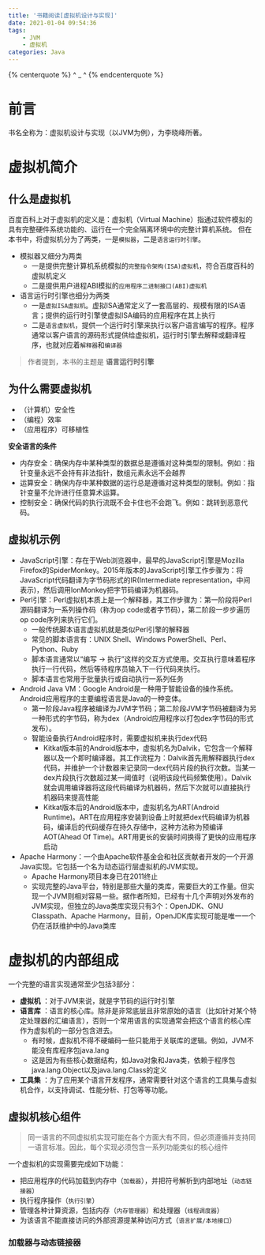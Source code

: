 ```yaml
---
title: '书籍阅读[虚拟机设计与实现]'
date: 2021-01-04 09:54:36
tags:
    - JVM
    - 虚拟机
categories: Java
---
```


{% centerquote %} ^ _ ^ {% endcenterquote %}
<!-- more -->

# 前言
书名全称为：虚拟机设计与实现（以JVM为例），为李晓峰所著。


# 虚拟机简介

## 什么是虚拟机
百度百科上对于虚拟机的定义是：虚拟机（Virtual Machine）指通过软件模拟的具有完整硬件系统功能的、运行在一个完全隔离环境中的完整计算机系统。
但在本书中，将虚拟机分为了两类，一是`模拟器`，二是`语言运行时引擎`。
- 模拟器又细分为两类
  - 一是提供完整计算机系统模拟的`完整指令架构(ISA)虚拟机`，符合百度百科的虚拟机定义
  - 二是提供用户进程ABI模拟的`应用程序二进制接口(ABI)虚拟机`
- 语言运行时引擎也细分为两类
  - 一是`虚拟ISA虚拟机`。虚拟ISA通常定义了一套高层的、规模有限的ISA语言；提供的运行时引擎使虚拟ISA编码的应用程序在其上执行
  - 二是`语言虚拟机`，提供一个运行时引擎来执行以客户语言编写的程序。程序通常以客户语言的源码形式提供给虚拟机，运行时引擎去解释或翻译程序，也就对应着`解释器`和`编译器`

> 作者提到，本书的主题是 __语言运行时引擎__

## 为什么需要虚拟机
- （计算机）安全性
- （编程）效率
- （应用程序）可移植性

**安全语言的条件**
- 内存安全：确保内存中某种类型的数据总是遵循对这种类型的限制。例如：指针变量永远不会持有非法指针，数组元素永远不会越界
- 运算安全：确保内存中某种数据的运行总是遵循对这种类型的限制。例如：指针变量不允许进行任意算术运算。
- 控制安全：确保代码的执行流既不会卡住也不会跑飞。例如：跳转到恶意代码。

## 虚拟机示例
- JavaScript引擎：存在于Web浏览器中，最早的JavaScript引擎是Mozilla Firefox的SpiderMonkey。2015年版本的JavaScript引擎工作步骤为：将JavaScript代码翻译为字节码形式的IR(Intermediate representation，中间表示)，然后调用IonMonkey把字节码编译为机器码。
- Perl引擎：Perl虚拟机本质上是一个解释器，其工作步骤为：第一阶段将Perl源码翻译为一系列操作码（称为op code或者字节码），第二阶段一步步遍历op code序列来执行它们。
  - 一般传统脚本语言虚拟机就是类似Perl引擎的解释器
  - 常见的脚本语言有：UNIX Shell、Windows PowerShell、Perl、Python、Ruby
  - 脚本语言通常以“编写 -> 执行”这样的交互方式使用。交互执行意味着程序执行一行代码，然后等待程序员输入下一行代码来执行。
  - 脚本语言也常用于批量执行或自动执行一系列任务
- Android Java VM：Google Android是一种用于智能设备的操作系统。Android应用程序的主要编程语言是Java的一种变体。
  - 第一阶段Java程序被编译为JVM字节码；第二阶段JVM字节码被翻译为另一种形式的字节码，称为dex（Android应用程序以打包dex字节码的形式发布）。
  - 智能设备执行Android程序时，需要虚拟机来执行dex代码
    - Kitkat版本前的Android版本中，虚拟机名为Dalvik，它包含一个解释器以及一个即时编译器。其工作流程为：Dalvik首先用解释器执行dex代码，并维护一个计数器来记录同一dex代码片段的执行次数。当某一dex片段执行次数超过某一阈值时（说明该段代码频繁使用）。Dalvik就会调用编译器将这段代码编译为机器码，然后下次就可以直接执行机器码来提高性能
    - Kitkat版本后的Android版本中，虚拟机名为ART(Android Runtime)。ART在应用程序安装到设备上时就把dex代码编译为机器码，编译后的代码缓存在持久存储中，这种方法称为预编译AOT(Ahead Of Time)。ART用更长的安装时间换得了更快的应用程序启动
- Apache Harmony：一个由Apache软件基金会和社区贡献者开发的一个开源Java实现。它包括一个名为动态运行层虚拟机的JVM实现。
  - Apache Harmony项目本身已在2011终止
  - 实现完整的Java平台，特别是那些大量的类库，需要巨大的工作量。但实现一个JVM则相对容易一些。据作者所知，已经有十几个声明对外发布的JVM实现，但独立的Java类库实现只有3个：OpenJDK、GNU Classpath、Apache Harmony。目前，OpenJDK库实现可能是唯一一个仍在活跃维护中的Java类库


# 虚拟机的内部组成
一个完整的语言实现通常至少包括3部分：
- **虚拟机** ：对于JVM来说，就是字节码的运行时引擎
- **语言库** ：语言的核心库。除非是非常底层且非常原始的语言（比如针对某个特定处理器的汇编语言），否则一个常用语言的实现通常会把这个语言的核心库作为虚拟机的一部分包含进去。
  - 有时候，虚拟机不得不硬编码一些只能用于关联库的逻辑。例如，JVM不能没有库程序包java.lang
  - 这是因为有些核心数据结构，如Java对象和Java类，依赖于程序包java.lang.Object以及java.lang.Class的定义
- **工具集** ：为了应用某个语言开发程序，通常需要针对这个语言的工具集与虚拟机合作，以支持调试、性能分析、打包等等功能。

## 虚拟机核心组件
> 同一语言的不同虚拟机实现可能在各个方面大有不同，但必须遵循并支持同一语言标准。因此，每个实现必须包含一系列功能类似的核心组件

一个虚拟机的实现需要完成如下功能：
- 把应用程序的代码加载到内存中（`加载器`），并把符号解析到内部地址（`动态链接器`）
- 执行程序操作（`执行引擎`）
- 管理各种计算资源，包括内存（`内存管理器`）和处理器（`线程调度器`）
- 为该语言不能直接访问的外部资源提某种访问方式（`语言扩展/本地接口`）

### 加载器与动态链接器